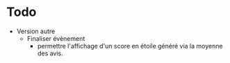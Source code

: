 # Todo

- Version autre
	+ Finaliser évènement
		* permettre l'affichage d'un score en étoile généré via la moyenne des avis.